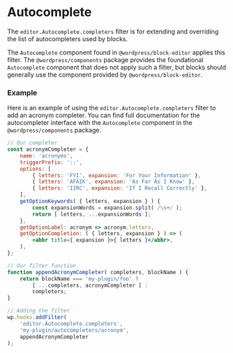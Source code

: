 # Autocomplete

The `editor.Autocomplete.completers` filter is for extending and overriding the list of autocompleters used by blocks.

The `Autocomplete` component found in `@wordpress/block-editor` applies this filter. The `@wordpress/components` package provides the foundational `Autocomplete` component that does not apply such a filter, but blocks should generally use the component provided by `@wordpress/block-editor`.

### Example

Here is an example of using the `editor.Autocomplete.completers` filter to add an acronym completer. You can find full documentation for the autocompleter interface with the `Autocomplete` component in the `@wordpress/components` package.


```jsx
// Our completer
const acronymCompleter = {
	name: 'acronyms',
	triggerPrefix: '::',
	options: [
		{ letters: 'FYI', expansion: 'For Your Information' },
		{ letters: 'AFAIK', expansion: 'As Far As I Know' },
		{ letters: 'IIRC', expansion: 'If I Recall Correctly' },
	],
	getOptionKeywords( { letters, expansion } ) {
		const expansionWords = expansion.split( /\s+/ );
		return [ letters, ...expansionWords ];
	},
	getOptionLabel: acronym => acronym.letters,
	getOptionCompletion: ( { letters, expansion } ) => (
		<abbr title={ expansion }>{ letters }</abbr>,
	),
};

// Our filter function
function appendAcronymCompleter( completers, blockName ) {
	return blockName === 'my-plugin/foo' ?
		[ ...completers, acronymCompleter ] :
		completers;
}

// Adding the filter
wp.hooks.addFilter(
	'editor.Autocomplete.completers',
	'my-plugin/autocompleters/acronym',
	appendAcronymCompleter
);
```
